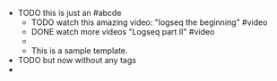 - TODO this is just an #abcde
	- TODO watch this amazing video: "logseq the beginning" #video
	- DONE watch more videos "Logseq part II" #video
	-
	- This is a sample template.
- TODO but now without any tags
-